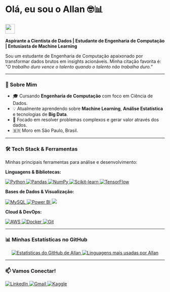 # Olá, eu sou o Allan 🤓📊
<a href="https://github.com/alllanvfs">
  <img src="https://media.giphy.com/media/hvRJCLFzcasrR4ia7z/giphy.gif" width="30px"/>
</a>

**Aspirante a Cientista de Dados | Estudante de Engenharia de Computação | Entusiasta de Machine Learning**

Sou um estudante de Engenharia de Computação apaixonado por transformar dados brutos em insights acionáveis. Minha citação favorita é: *"O trabalho duro vence o talento quando o talento não trabalha duro."*

---

### 🚀 Sobre Mim

- 🎓 Cursando **Engenharia de Computação** com foco em Ciência de Dados.
- 💡 Atualmente aprendendo sobre **Machine Learning**, **Análise Estatística** e tecnologias de **Big Data**.
- 🧠 Focado em resolver problemas complexos e gerar valor através dos dados.
- 🇧🇷 Moro em São Paulo, Brasil.

---

### 🛠️ Tech Stack & Ferramentas

Minhas principais ferramentas para análise e desenvolvimento:

**Linguagens & Bibliotecas:**
<p align="left">
  <a href="https://www.python.org" target="_blank"> 
    <img src="https://img.shields.io/badge/Python-3776AB?style=for-the-badge&logo=python&logoColor=white" alt="Python"/> 
  </a>
  <a href="https://pandas.pydata.org/" target="_blank"> 
    <img src="https://img.shields.io/badge/Pandas-150458?style=for-the-badge&logo=pandas&logoColor=white" alt="Pandas"/> 
  </a>
  <a href="https://numpy.org/" target="_blank"> 
    <img src="https://img.shields.io/badge/NumPy-013243?style=for-the-badge&logo=numpy&logoColor=white" alt="NumPy"/> 
  </a>
  <a href="https://scikit-learn.org/" target="_blank">
    <img src="https://img.shields.io/badge/scikit--learn-F7931E?style=for-the-badge&logo=scikit-learn&logoColor=white" alt="Scikit-learn"/>
  </a>
  <a href="https://www.tensorflow.org" target="_blank"> 
    <img src="https://img.shields.io/badge/TensorFlow-FF6F00?style=for-the-badge&logo=tensorflow&logoColor=white" alt="TensorFlow"/> 
  </a>
</p>

**Bases de Dados & Visualização:**
<p align="left">
  <a href="https://www.mysql.com/" target="_blank"> 
    <img src="https://img.shields.io/badge/MySQL-4479A1?style=for-the-badge&logo=mysql&logoColor=white" alt="MySQL"/> 
  </a>
  <a href="https://powerbi.microsoft.com/en-us/" target="_blank"> 
    <img src="https://img.shields.io/badge/Power%20BI-F2C811?style=for-the-badge&logo=powerbi&logoColor=black" alt="Power BI"/> 
  </a>
  <a href="https://www.tableau.com/" target="_blank">
    <img src="https://img.shields.io/badge/Tableau-E97627?style=for-the-badge&logo=tableau&logoColor=white"/>
  </a>
</p>

**Cloud & DevOps:**
<p align="left">
  <a href="https://aws.amazon.com" target="_blank"> 
    <img src="https://img.shields.io/badge/Amazon_AWS-232F3E?style=for-the-badge&logo=amazon-aws&logoColor=white" alt="AWS"/> 
  </a>
  <a href="https://www.docker.com/" target="_blank"> 
    <img src="https://img.shields.io/badge/Docker-2496ED?style=for-the-badge&logo=docker&logoColor=white" alt="Docker"/> 
  </a>
  <a href="https://git-scm.com/" target="_blank">
    <img src="https://img.shields.io/badge/GIT-E44C30?style=for-the-badge&logo=git&logoColor=white" alt="Git"/>
  </a>
</p>

---

### 📊 Minhas Estatísticas no GitHub

<p align="center">
  <a href="https://github.com/alllanvfs">
    <img src="https://github-readme-stats.vercel.app/api?username=alllanvfs&show_icons=true&theme=dracula&include_all_commits=true&count_private=true" alt="Estatísticas do GitHub de Allan"/>
    <img src="https://github-readme-stats.vercel.app/api/top-langs/?username=alllanvfs&layout=compact&langs_count=7&theme=dracula&hide=html,css" alt="Linguagens mais usadas por Allan"/>
  </a>
</p>

---

### 📫 Vamos Conectar!

<p align="left">
  <a href="https://www.linkedin.com/in/allan-santos-99b058234/" target="_blank">
    <img src="https://img.shields.io/badge/LinkedIn-0077B5?style=for-the-badge&logo=linkedin&logoColor=white" alt="LinkedIn">
  </a>
  <a href="mailto:allanvfs8@gmail.com">
    <img src="https://img.shields.io/badge/Gmail-D14836?style=for-the-badge&logo=gmail&logoColor=white" alt="Gmail">
  </a>
  <a href="https://www.kaggle.com/allanvfsantos" target="_blank">
    <img src="https://img.shields.io/badge/Kaggle-20BEFF?style=for-the-badge&logo=kaggle&logoColor=white" alt="Kaggle">
  </a>
</p>
